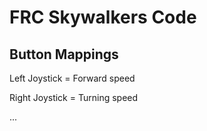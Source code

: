 # FRC Skywalkers Code

## Button Mappings
Left Joystick = Forward speed

Right Joystick = Turning speed

... 